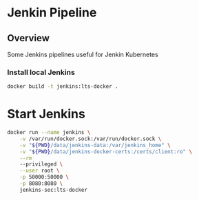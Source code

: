 # Jenkin Pipeline

## Overview
Some Jenkins pipelines useful for Jenkin Kubernetes

### Install local Jenkins

```bash
docker build -t jenkins:lts-docker .
```

# Start Jenkins
```bash
docker run --name jenkins \
    -v /var/run/docker.sock:/var/run/docker.sock \
    -v "${PWD}/data/jenkins-data:/var/jenkins_home" \
    -v "${PWD}/data/jenkins-docker-certs:/certs/client:ro" \
    --rm
    --privileged \
    --user root \
    -p 50000:50000 \
    -p 8080:8080 \
    jenkins-sec:lts-docker
``` 